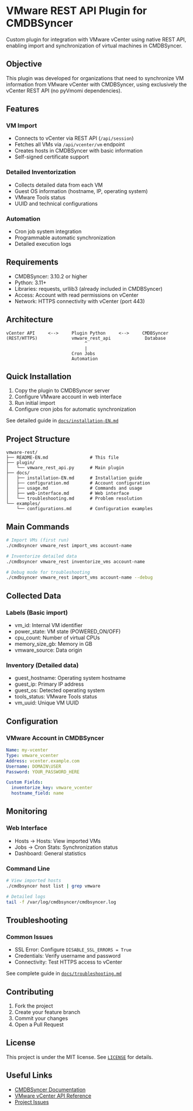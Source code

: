 # VMware REST API Plugin for CMDBSyncer

Custom plugin for integration with VMware vCenter using native REST API, enabling import and synchronization of virtual machines in CMDBSyncer.

## Objective

This plugin was developed for organizations that need to synchronize VM information from VMware vCenter with CMDBSyncer, using exclusively the vCenter REST API (no pyVmomi dependencies).

## Features

### VM Import
- Connects to vCenter via REST API (`/api/session`)
- Fetches all VMs via `/api/vcenter/vm` endpoint
- Creates hosts in CMDBSyncer with basic information
- Self-signed certificate support

### Detailed Inventorization
- Collects detailed data from each VM
- Guest OS information (hostname, IP, operating system)
- VMware Tools status
- UUID and technical configurations

### Automation
- Cron job system integration
- Programmable automatic synchronization
- Detailed execution logs

## Requirements

- CMDBSyncer: 3.10.2 or higher
- Python: 3.11+
- Libraries: requests, urllib3 (already included in CMDBSyncer)
- Access: Account with read permissions on vCenter
- Network: HTTPS connectivity with vCenter (port 443)

## Architecture

```
vCenter API     <-->     Plugin Python     <-->     CMDBSyncer
(REST/HTTPS)             vmware_rest_api             Database
                              ^
                              |
                         Cron Jobs
                         Automation
```

## Quick Installation

1. Copy the plugin to CMDBSyncer server
2. Configure VMware account in web interface
3. Run initial import
4. Configure cron jobs for automatic synchronization

See detailed guide in [`docs/installation-EN.md`](docs/installation-EN.md)

## Project Structure

```
vmware-rest/
├── README-EN.md                # This file
├── plugin/
│   └── vmware_rest_api.py      # Main plugin
├── docs/
│   ├── installation-EN.md      # Installation guide
│   ├── configuration.md        # Account configuration
│   ├── usage.md                # Commands and usage
│   ├── web-interface.md        # Web interface
│   └── troubleshooting.md      # Problem resolution
└── examples/
    └── configurations.md       # Configuration examples
```

## Main Commands

```bash
# Import VMs (first run)
./cmdbsyncer vmware_rest import_vms account-name

# Inventorize detailed data
./cmdbsyncer vmware_rest inventorize_vms account-name

# Debug mode for troubleshooting
./cmdbsyncer vmware_rest import_vms account-name --debug
```

## Collected Data

### Labels (Basic import)
- vm_id: Internal VM identifier
- power_state: VM state (POWERED_ON/OFF)
- cpu_count: Number of virtual CPUs
- memory_size_gb: Memory in GB
- vmware_source: Data origin

### Inventory (Detailed data)
- guest_hostname: Operating system hostname
- guest_ip: Primary IP address
- guest_os: Detected operating system
- tools_status: VMware Tools status
- vm_uuid: Unique VM UUID

## Configuration

### VMware Account in CMDBSyncer

```yaml
Name: my-vcenter
Type: vmware_vcenter
Address: vcenter.example.com
Username: DOMAIN\USER
Password: YOUR_PASSWORD_HERE

Custom Fields:
  inventorize_key: vmware_vcenter
  hostname_field: name
```

## Monitoring

### Web Interface
- Hosts → Hosts: View imported VMs
- Jobs → Cron Stats: Synchronization status
- Dashboard: General statistics

### Command Line
```bash
# View imported hosts
./cmdbsyncer host list | grep vmware

# Detailed logs
tail -f /var/log/cmdbsyncer/cmdbsyncer.log
```

## Troubleshooting

### Common Issues
- SSL Error: Configure `DISABLE_SSL_ERRORS = True`
- Credentials: Verify username and password
- Connectivity: Test HTTPS access to vCenter

See complete guide in [`docs/troubleshooting.md`](docs/troubleshooting.md)

## Contributing

1. Fork the project
2. Create your feature branch
3. Commit your changes
4. Open a Pull Request

## License

This project is under the MIT license. See [`LICENSE`](../LICENSE) for details.

## Useful Links

- [CMDBSyncer Documentation](https://docs.cmdbsyncer.de)
- [VMware vCenter API Reference](https://developer.vmware.com/apis/vsphere-automation/latest/)
- [Project Issues](https://github.com/felipesoaresti/cmdbsyncer-plugins/issues)
